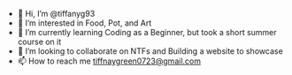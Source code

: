 - 👋 Hi, I’m @tiffanyg93
- 👀 I’m interested in Food, Pot, and Art
- 🌱 I’m currently learning Coding as a Beginner, but took a short summer course on it
- 💞️ I’m looking to collaborate on NTFs and Building a website to showcase
- 📫 How to reach me tiffnaygreen0723@gmail.com

<!---
tiffanyg93/tiffanyg93 is a ✨ special ✨ repository because its `README.md` (this file) appears on your GitHub profile.
You can click the Preview link to take a look at your changes.
--->
